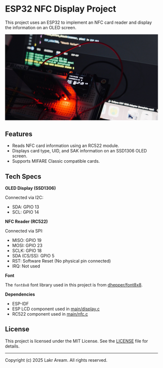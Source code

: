 # ESP32 NFC Display Project

This project uses an ESP32 to implement an NFC card reader and display the information on an OLED screen.

![preview](./res/GqxLlk1bAAAnZZm.jpeg)

## Features

*   Reads NFC card information using an RC522 module.
*   Displays card type, UID, and SAK information on an SSD1306 OLED screen.
*   Supports MIFARE Classic compatible cards.

## Tech Specs

**OLED Display (SSD1306)**

Connected via I2C:

*   SDA: GPIO 13
*   SCL: GPIO 14

**NFC Reader (RC522)**

Connected via SPI:

*   MISO: GPIO 19
*   MOSI: GPIO 23
*   SCLK: GPIO 18
*   SDA (CS/SS): GPIO 5
*   RST: Software Reset (No physical pin connected)
*   IRQ: Not used

**Font**

The `font8x8` font library used in this project is from [dhepper/font8x8](https://github.com/dhepper/font8x8).

**Dependencies**

*   ESP-IDF
*   ESP LCD component used in [main/display.c](main/display.c)
*   RC522 component used in [main/nfc.c](main/nfc.c)

## License

This project is licensed under the MIT License. See the [LICENSE](LICENSE) file for details.

---

Copyright (c) 2025 Lakr Aream. All rights reserved.
